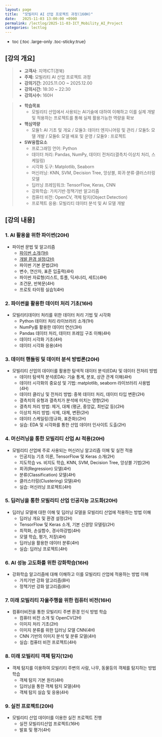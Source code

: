 ```yaml
---
layout: page
title:  "모빌리티 AI 산업 프로젝트 과정(160H)"
date:   2025-11-03 13:00:00 +0900
permalink: /lectlog/2025-11-03-ICT_Mobility_AI_Project
categories: lectlog
---
```

* toc
{:toc .large-only .toc-sticky:true}


## [강의 개요]

> - **고객사**: 지역ICT(경북)
> - **주제:** 모빌리티 AI 산업 프로젝트 과정
> - **강의기간:** 2025.11.OO ~ 2025.12.00
> - **강의시간:** 18:30 ~ 22:30
> - **강의시수:** 160H

> - **학습목표**
>   - 모빌리티 산업에서 사용되는 AI기술에 대하여 이해하고 이를 실제 개발 및 적용하는 프로젝트를 통해 실제 활용가능한 역량을 확보
> - **핵심역량**
>   - 모듈1: AI 기초 및 개요 / 모듈3: 데이터 엔지니어링 및 관리 / 모듈5: 모델 개발 / 모듈6: 모델 배포 및 운영 / 모듈9 : 프로젝트
> - **SW융합요소**
>   - 프로그래밍 언어: Python
>   - 데이터 처리: Pandas, NumPy, 데이터 전처리(결측치·이상치 처리, 스케일링)
>   - 시각화 도구: Matplotlib, Seaborn
>   - 머신러닝: KNN, SVM, Decision Tree, 앙상블, 회귀·분류·클러스터링 모델
>   - 딥러닝 프레임워크: TensorFlow, Keras, CNN
>   - 강화학습: 가치기반·정책기반 알고리즘
>   - 컴퓨터 비전: OpenCV, 객체 탐지(Object Detection)
>   - 프로젝트 응용: 모빌리티 데이터 분석 및 AI 모델 개발



## [강의 내용]

### 1. AI 활용을 위한 파이썬(20H)
- 파이썬 문법 및 알고리즘
    - [파이썬 소개(1H)](/materials/S01-01-01-01_01-PythonOverview)
    - [개발 환경 설정(2H)](/materials/S01-01-02-01_01-VirtualEnvironment)
    - 파이썬 기본 문법(2H)
    - 변수, 연산자, 표준 입출력(4H)
    - 파이썬 자료형(리스트, 튜플, 딕셔너리, 세트)(4H)
    - 조건문, 반복문(4H)
    - 프로토 타이핑 실습1(4H)

### 2. 파이썬을 활용한 데이터 처리 기초(16H)
- 모빌리티데이터 처리를 위한 데이터 처리 기법 및 시각화
    - Python 데이터 처리 라이브러리 소개(1H)
    - NumPy를 활용한 데이터 연산(3H)
    - Pandas 데이터 처리, 데이터 프레임 구조 이해(4H)
    - 데이터 시각화 기초(4H)
    - 데이터 시각화 응용(4H)

### 3. 데이터 핸들링 및 데이터 분석 방법론(20H)
- 모빌리티 산업의 데이터를 활용한 탐색적 데이터 분석(EDA) 및 데이터 전처리 방법
    - 데이터 탐색적 분석(EDA): 기술 통계, 분포, 상관 관계 이해(4H)
    - 데이터 시각화의 중요성 및 기법: matplotlib, seaborn 라이브러리 사용법(4H)
    - 데이터 클리닝 및 전처리 방법: 중복 데이터 처리, 데이터 타입 변환(2H)
    - 결측치의 유형과 결측치가 분석에 미치는 영향(2H)
    - 결측치 처리 방법: 제거, 대체 (평균, 중앙값, 최빈값 등)(2H)
    - 이상치 처리 방법: 삭제, 대체, 변환(2H)
    - 데이터 스케일링(정규화, 표준화)(2H)
    - 실습: EDA 및 시각화를 통한 산업 데이터 인사이트 도출(2H)

### 4. 머신러닝을 통한 모빌리티 산업 AI 적용(20H)
- 모빌리티 산업에 주로 사용되는 머신러닝 알고리즘 이해 및 실전 적용
    - 인공지능 기초 이론, TensorFlow 및 Keras 소개(2H)
    - 지도학습 vs. 비지도 학습, KNN, SVM, Decision Tree, 앙상블 기법(2H)
    - 회귀(Regression) 모델(4H)
    - 분류(Classification) 모델(4H)
    - 클러스터링(Clustering) 모델(4H)
    - 실습: 머신러닝 프로젝트(4H)

### 5. 딥러닝을 통한 모빌리티 산업 인공지능 고도화(20H)
- 딥러닝 모델에 대한 이해 및 딥러닝 모델을 모빌리티 산업에 적용하는 방법 이해
    - 딥러닝 개요 및 환경 설정(2H)
    - TensorFlow 및 Keras 소개, 기본 신경망 모델링(2H)
    - 최적화, 손실함수, 경사하강법(4H)
    - 모델 학습, 평가, 저장(4H)
    - 딥러닝을 활용한 데이터 분류(4H)
    - 실습: 딥러닝 프로젝트(4H)

### 6. AI 성능 고도화를 위한 강화학습(16H)
- 강화학습 알고리즘에 대해 이해하고 이를 모빌리티 산업에 적용하는 방법 이해
    - 가치기반 강화 알고리즘(8H)
    - 정책기반 강화 알고리즘(8H)
	
### 7. 미래 모빌리티 자율주행을 위한 컴퓨터 비전(16H)
- 컴퓨터비전을 통한 모빌리티 주변 환경 인식 방법 학습
    - 컴퓨터 비전 소개 및 OpenCV(2H)
    - 이미지 처리 기초(2H)
    - 이미지 분류를 위한 딥러닝 모델 CNN(4H)
    - CNN 기반의 이미지 분석 및 분류 모델(4H)
    - 실습: 컴퓨터 비전 프로젝트(4H)

### 8. 미래 모빌리티 객체 탐지(12H)
- 객체 탐지를 이용하여 모빌리티 주변의 사람, 나무, 동물등의 객체를 탐지하는 방법 학습
    - 객체 탐지 기본 원리(4H)
    - 딥러닝을 통한 객체 탐지 모델(4H)
    - 객체 탐지 실습 및 응용(4H)

### 9. 실전 프로젝트(20H)
- 모빌리티 산업 데이터를 이용한 실전 프로젝트 진행
    - 실전 모빌리티산업 프로젝트(16H)
    - 발표 및 평가(4H)